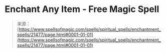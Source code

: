 <!--yml
category: 未分类
date: 2024-06-12 19:04:59
-->

# Enchant Any Item - Free Magic Spell

> 来源：[https://www.spellsofmagic.com/spells/spiritual_spells/enchantment_spells/21477/page.html#0001-01-01](https://www.spellsofmagic.com/spells/spiritual_spells/enchantment_spells/21477/page.html#0001-01-01)